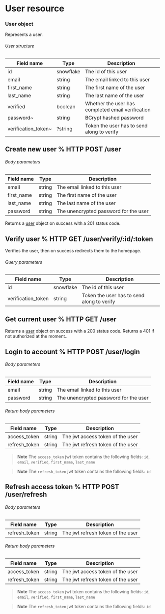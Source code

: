 # User resource

### User object

Represents a user.

###### User structure

| Field name            | Type                  | Description                                           |
| ---                   | ---                   | ---                                                   |
| id                    | snowflake             | The id of this user                                   |
| email                 | string                | The email linked to this user                         |
| first_name            | string                | The first name of the user                            |
| last_name             | string                | The last name of the user                             |
| verified              | boolean               | Whether the user has completed email verification    |
| password~             | string                | BCrypt hashed password                                |
| verification_token~   | ?string               | Token the user has to send along to verify            |


## Create new user % HTTP POST /user

###### Body parameters

| Field name            | Type                  | Description                                           |
| ---                   | ---                   | ---                                                   |
| email                 | string                | The email linked to this user                         |
| first_name            | string                | The first name of the user                            |
| last_name             | string                | The last name of the user                             |
| password              | string                | The unencrypted password for the user                 |

Returns a [user](/docs/resources/User.md#user-structure) object on success with a 201 status code.

## Verify user % HTTP GET /user/verify/:id/:token

Verifies the user, then on success redirects them to the homepage.

###### Query parameters

| Field name            | Type                  | Description                                           |
| ---                   | ---                   | ---                                                   |
| id                    | snowflake             | The id of this user                                   |
| verification_token    | string                | Token the user has to send along to verify            |

## Get current user % HTTP GET /user

Returns a [user](/docs/resources/User.md#user-structure) object on success with a 200 status code.
Returns a 401 if not authorized at the moment..

## Login to account % HTTP POST /user/login

###### Body parameters

| Field name            | Type                  | Description                                           |
| ---                   | ---                   | ---                                                   |
| email                 | string                | The email linked to this user                         |
| password              | string                | The unencrypted password for the user                 |

###### Return body parameters

| Field name            | Type                  | Description                                           |
| ---                   | ---                   | ---                                                   |
| access_token          | string                | The jwt access token of the user                      |
| refresh_token         | string                | The jwt refresh token of the user                     |

> **Note**
> The `access_token` jwt token contains the following fields: `id`, `email`, `verified`, `first_name`, `last_name`

> **Note**
> The `refresh_token` jwt token contains the following fields: `id`

## Refresh access token % HTTP POST /user/refresh

###### Body parameters

| Field name            | Type                  | Description                                           |
| ---                   | ---                   | ---                                                   |
| refresh_token         | string                | The jwt refresh token of the user                     |

###### Return body parameters

| Field name            | Type                  | Description                                           |
| ---                   | ---                   | ---                                                   |
| access_token          | string                | The jwt access token of the user                      |
| refresh_token         | string                | The jwt refresh token of the user                     |

> **Note**
> The `access_token` jwt token contains the following fields: `id`, `email`, `verified`, `first_name`, `last_name`

> **Note**
> The `refresh_token` jwt token contains the following fields: `id`
